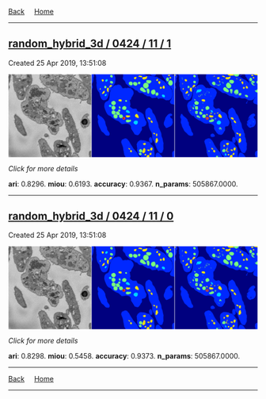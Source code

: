 
[Back](..)&nbsp;&nbsp;&nbsp;&nbsp;&nbsp;[Home](https://leapmanlab.github.io/snapshots)

---

<div class="summary"><a href="1"><h2>random_hybrid_3d / 0424 / 11 / 1</h2></a><p>Created 25 Apr 2019, 13:51:08
</p><a href="1"><img src="1/media/summary.png" align="center"></a><p>
<i>Click for more details</i>
</p></div>

**ari**: 0.8296. **miou**: 0.6193. **accuracy**: 0.9367. **n_params**: 505867.0000. 

---

<div class="summary"><a href="0"><h2>random_hybrid_3d / 0424 / 11 / 0</h2></a><p>Created 25 Apr 2019, 13:51:08
</p><a href="0"><img src="0/media/summary.png" align="center"></a><p>
<i>Click for more details</i>
</p></div>

**ari**: 0.8298. **miou**: 0.5458. **accuracy**: 0.9373. **n_params**: 505867.0000. 

---

[Back](..)&nbsp;&nbsp;&nbsp;&nbsp;&nbsp;[Home](https://leapmanlab.github.io/snapshots)

---